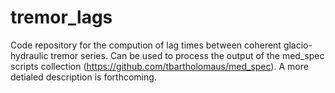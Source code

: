 # tremor_lags

Code repository for the compution of lag times between coherent glacio-hydraulic tremor series. Can be used to process the output of the med_spec scripts collection (https://github.com/tbartholomaus/med_spec). 
A more detialed description is forthcoming. 
